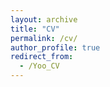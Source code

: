 ```yaml
---
layout: archive
title: "CV"
permalink: /cv/
author_profile: true
redirect_from:
  - /Yoo_CV
---
```

